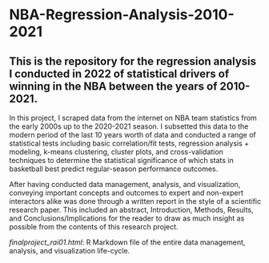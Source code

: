 # NBA-Regression-Analysis-2010-2021
## This is the repository for the regression analysis I conducted in 2022 of statistical drivers of winning in the NBA between the years of 2010-2021.

In this project, I scraped data from the internet on NBA team statistics from the early 2000s up to the 2020-2021 season. I subsetted this data to the modern period of the last 10 years worth of data and conducted a range of statistical tests including basic correlation/fit tests, regression analysis + modeling, k-means clustering, cluster plots, and cross-validation techniques to determine the statistical significance of which stats in basketball best predict regular-season performance outcomes.

After having conducted data management, analysis, and visualization, conveying important concepts and outcomes to expert and non-expert interactors alike was done through a written report in the style of a scientific research paper. This included an abstract, Introduction, Methods, Results, and Conclusions/Implications for the reader to draw as much insight as possible from the contents of this research project.

*finalproject_rai01.html*: R Markdown file of the entire data management, analysis, and visualization life-cycle.
